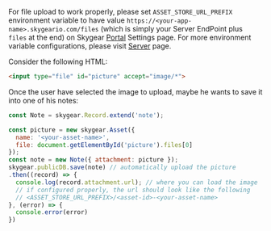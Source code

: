 For file upload to work properly, please set `ASSET_STORE_URL_PREFIX` environment
variable to have value `https://<your-app-name>.skygeario.com/files` (which is
simply your Server EndPoint plus `files` at the end) on Skygear
[Portal](https://portal.skygear.io/app/info) Settings page. For more environment variable
configurations, please visit [Server](/server/guide#others) page.

Consider the following HTML:

``` html
<input type="file" id="picture" accept="image/*">
```

Once the user have selected the image to upload, maybe he wants to save it
into one of his notes:

``` javascript
const Note = skygear.Record.extend('note');

const picture = new skygear.Asset({
  name: '<your-asset-name>',
  file: document.getElementById('picture').files[0]
});
const note = new Note({ attachment: picture });
skygear.publicDB.save(note) // automatically upload the picture
.then((record) => {
  console.log(record.attachment.url); // where you can load the image
  // if configured properly, the url should look like the following
  // <ASSET_STORE_URL_PREFIX>/<asset-id>-<your-asset-name>
}, (error) => {
  console.error(error)
})
```
